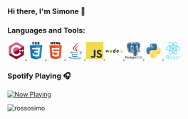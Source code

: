 ### Hi there, I'm Simone 👋

<!--- <h3 align="left">Connect with me:</h3>
<p align="left">
<a href="https://discord.com/" target="blank"><img align="center" src="https://cdn.jsdelivr.net/npm/simple-icons@3.0.1/icons/discord.svg" alt="Doos#3503" height="30" width="40" />Doos#3503</a>
</p> -->

<h3 align="left">Languages and Tools:</h3>
<p align="left"> <a href="https://www.w3schools.com/cpp/" target="_blank"> <img src="https://raw.githubusercontent.com/devicons/devicon/master/icons/cplusplus/cplusplus-original.svg" alt="cplusplus" width="40" height="40"/> </a> <a href="https://www.w3schools.com/css/" target="_blank"> <img src="https://raw.githubusercontent.com/devicons/devicon/master/icons/css3/css3-original-wordmark.svg" alt="css3" width="40" height="40"/> </a> <a href="https://www.w3.org/html/" target="_blank"> <img src="https://raw.githubusercontent.com/devicons/devicon/master/icons/html5/html5-original-wordmark.svg" alt="html5" width="40" height="40"/> </a> <a href="https://www.java.com" target="_blank"> <img src="https://raw.githubusercontent.com/devicons/devicon/master/icons/java/java-original.svg" alt="java" width="40" height="40"/> </a> <a href="https://developer.mozilla.org/en-US/docs/Web/JavaScript" target="_blank"> <img src="https://raw.githubusercontent.com/devicons/devicon/master/icons/javascript/javascript-original.svg" alt="javascript" width="40" height="40"/> </a> <a href="https://nodejs.org" target="_blank"> <img src="https://raw.githubusercontent.com/devicons/devicon/master/icons/nodejs/nodejs-original-wordmark.svg" alt="nodejs" width="40" height="40"/> </a> <a href="https://www.postgresql.org" target="_blank"> <img src="https://raw.githubusercontent.com/devicons/devicon/master/icons/postgresql/postgresql-original-wordmark.svg" alt="postgresql" width="40" height="40"/> </a> <a href="https://www.python.org" target="_blank"> <img src="https://raw.githubusercontent.com/devicons/devicon/master/icons/python/python-original.svg" alt="python" width="40" height="40"/> </a> <a href="https://reactjs.org/" target="_blank"> <img src="https://raw.githubusercontent.com/devicons/devicon/master/icons/react/react-original-wordmark.svg" alt="react" width="40" height="40"/> </a> </p>

### Spotify Playing 🎧

<a href="https://now-playing-profile1-9eex47elg.vercel.app/now-playing?open">
    <img src="https://now-playing-profile1-9eex47elg.vercel.app/now-playing" width="256" height="64" alt="Now Playing">
</a>

<br>

<p align="left"> <img src="https://komarev.com/ghpvc/?username=rossosimo&label=Profile%20views&color=006eff&style=flat-square" alt="rossosimo" /> </p>
